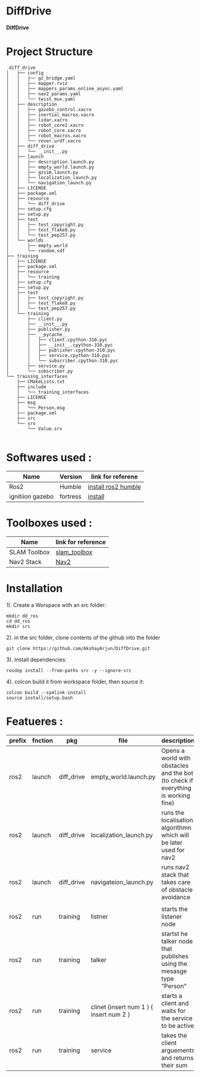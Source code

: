 # DiffDrive

**DiffDrive** 


# Project Structure
```
 diff_drive
│   ├── config
│   │   ├── gz_bridge.yaml
│   │   ├── mapper.rviz
│   │   ├── mappers_params_online_async.yaml
│   │   ├── nav2_params.yaml
│   │   └── twist_mux.yaml
│   ├── description
│   │   ├── gazebo_control.xacro
│   │   ├── inertial_macros.xacro
│   │   ├── lidar.xacro
│   │   ├── robot_core2.xacro
│   │   ├── robot_core.xacro
│   │   ├── robot_macros.xacro
│   │   └── rover.urdf.xacro
│   ├── diff_drive
│   │   └── __init__.py
│   ├── launch
│   │   ├── description.launch.py
│   │   ├── empty_world.launch.py
│   │   ├── gzsim.launch.py
│   │   ├── localization_launch.py
│   │   └── navigation_launch.py
│   ├── LICENSE
│   ├── package.xml
│   ├── resource
│   │   └── diff_drive
│   ├── setup.cfg
│   ├── setup.py
│   ├── test
│   │   ├── test_copyright.py
│   │   ├── test_flake8.py
│   │   └── test_pep257.py
│   └── worlds
│       ├── empty.world
│       └── random.sdf
├── training
│   ├── LICENSE
│   ├── package.xml
│   ├── resource
│   │   └── training
│   ├── setup.cfg
│   ├── setup.py
│   ├── test
│   │   ├── test_copyright.py
│   │   ├── test_flake8.py
│   │   └── test_pep257.py
│   └── training
│       ├── client.py
│       ├── __init__.py
│       ├── publisher.py
│       ├── __pycache__
│       │   ├── client.cpython-310.pyc
│       │   ├── __init__.cpython-310.pyc
│       │   ├── publisher.cpython-310.pyc
│       │   ├── service.cpython-310.pyc
│       │   └── subscriber.cpython-310.pyc
│       ├── service.py
│       └── subscriber.py
└── training_interfaces
    ├── CMakeLists.txt
    ├── include
    │   └── training_interfaces
    ├── LICENSE
    ├── msg
    │   └── Person.msg
    ├── package.xml
    ├── src
    └── srv
        └── Value.srv


```

# Softwares used  : 

| Name | Version | link for referene | 
|------|---------|-------------------|
| Ros2 | Humble | [install ros2 humble](https://docs.ros.org/en/humble/Installation.html) |
| ignitiion gazebo | fortress | [install](https://gazebosim.org/docs/fortress/install/) |

# Toolboxes used : 

| Name | link for reference | 
|------|--------------------|
| SLAM Toolbox | [slam_toolbox](https://github.com/SteveMacenski/slam_toolbox) |
| Nav2 Stack | [Nav2](https://roboticsbackend.com/ros2-nav2-generate-a-map-with-slam_toolbox/) |

# Installation

1). Create a Worspace with an src folder:

```
mkdir dd_ros
cd dd_ros
mkdir src 

```
2). in the src folder, clone contents of the github into the folder

```
git clone https://github.com/AkshayArjun/DiffDrive.git

```

3). Install dependencies: 

```
rosdep install --from-paths src -y --ignore-src
```

4). colcon build it from workspace folder, then source it: 

```
colcon build --symlink-install
source install/setup.bash

```

# Featueres : 

| prefix | fnction | pkg | file | description| 
|--------| ------- |-----|------|------------|
|ros2 | launch | diff_drive | empty_world.launch.py | Opens a world with obstacles and the bot (to check if everything is working fine) | 
| ros2 | launch | diff_drive | localization_launch.py | runs the localisation algorithmn which will be later used for nav2 | 
| ros2 | launch | diff_drive | navigateion_launch.py | runs nav2 stack that takes care of obstacle avoidance | 
|||||
| ros2 | run | training | listner | starts the listener node | 
| ros2 | run | training | talker | startst he talker node that publishes using the mesasge type "Person" | 
| ros2 | run | training | clinet {insert num 1 } { insert num 2 } | starts a client and waits for the service to be active | 
| ros2 | run | training | service | takes the client arguements and returns their sum | 
